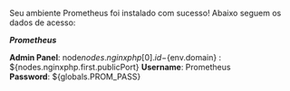 Seu ambiente Prometheus foi instalado com sucesso! Abaixo seguem os dados de acesso:


***Prometheus***

**Admin Panel**: node${nodes.nginxphp[0].id}-${env.domain} : ${nodes.nginxphp.first.publicPort}
**Username**: Prometheus  
**Password**: ${globals.PROM_PASS} 
